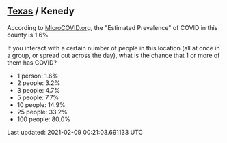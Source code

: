 
## [Texas](/united-states/texas) / Kenedy

According to [MicroCOVID.org](http://microcovid.org),
the "Estimated Prevalence" of COVID in this county is 1.6%

If you interact with a certain number of people in this location
(all at once in a group, or spread out across the day), what is the chance that
1 or more of them has COVID?

- 1 person: 1.6%
- 2 people: 3.2%
- 3 people: 4.7%
- 5 people: 7.7%
- 10 people: 14.9%
- 25 people: 33.2%
- 100 people: 80.0%

Last updated: 2021-02-09 00:21:03.691133 UTC
